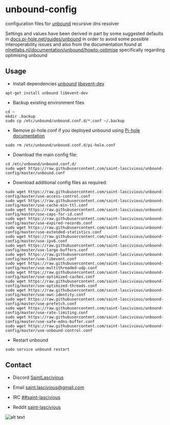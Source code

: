 # unbound-config

configuration files for [unbound](https://nlnetlabs.nl/projects/unbound/about/) recursive dns resolver

Settings and values have been derived in part by some suggested
defaults in [docs.pi-hole.net/guides/unbound](https://docs.pi-hole.net/guides/unbound/) in order to avoid
some possible interoperability issues and also from the documentation
found at [nlnetlabs.nl/documentation/unbound/howto-optimise](https://nlnetlabs.nl/documentation/unbound/howto-optimise/) 
specifically regarding optimising unbound

## Usage
* Install dependencies
[unbound](https://packages.debian.org/buster/unbound)
[libevent-dev](https://packages.debian.org/buster/libevent-dev)
```
apt-get install unbound libevent-dev
```

* Backup existing environment files
```
cd ~
mkdir .backup
sudo cp /etc/unbound/unbound.conf.d/*.conf ~/.backup
```
* Remove pi-hole.conf if you deployed unbound using [Pi-hole documentation](https://docs.pi-hole.net/guides/unbound/)
```
sudo rm /etc/unbound/unbound.conf.d/pi-hole.conf
```
* Download the main config file:
```
cd /etc/unbound/unbound.conf.d/
sudo wget https://raw.githubusercontent.com/saint-lascivious/unbound-config/master/unbound.conf
```
* Download additional config files as required:
```
sudo wget https://raw.githubusercontent.com/saint-lascivious/unbound-config/master/use-access-control.conf
sudo wget https://raw.githubusercontent.com/saint-lascivious/unbound-config/master/use-cache-min-ttl.conf
sudo wget https://raw.githubusercontent.com/saint-lascivious/unbound-config/master/use-caps-for-id.conf
sudo wget https://raw.githubusercontent.com/saint-lascivious/unbound-config/master/use-expired-records.conf
sudo wget https://raw.githubusercontent.com/saint-lascivious/unbound-config/master/use-extended-statistics.conf
sudo wget https://raw.githubusercontent.com/saint-lascivious/unbound-config/master/use-ipv6.conf
sudo wget https://raw.githubusercontent.com/saint-lascivious/unbound-config/master/use-large-buffers.conf
sudo wget https://raw.githubusercontent.com/saint-lascivious/unbound-config/master/use-libevent.conf
sudo wget https://raw.githubusercontent.com/saint-lascivious/unbound-config/master/use-multithreaded-udp.conf
sudo wget https://raw.githubusercontent.com/saint-lascivious/unbound-config/master/use-optimized-caches.conf
sudo wget https://raw.githubusercontent.com/saint-lascivious/unbound-config/master/use-optimized-threads.conf
sudo wget https://raw.githubusercontent.com/saint-lascivious/unbound-config/master/use-own-identity.conf
sudo wget https://raw.githubusercontent.com/saint-lascivious/unbound-config/master/use-prefetch.conf
sudo wget https://raw.githubusercontent.com/saint-lascivious/unbound-config/master/use-rate-limiting.conf
sudo wget https://raw.githubusercontent.com/saint-lascivious/unbound-config/master/use-safe-edns-buffer.conf
sudo wget https://raw.githubusercontent.com/saint-lascivious/unbound-config/master/use-unbound-control.conf
```
* Restart unbound
```
sudo service unbound restart
```

## Contact
* Discord
[SaintLascivious](https://discord.gg/9Cq4gRg)

* Email
saint.lascivious@gmail.com

* IRC
[##saint-lascivious](https://webchat.freenode.net/##saint-lascivious)

* Reddit
[saint-lascivious](https://www.reddit.com/user/saint-lascivious)

![alt text][logo]

[logo]:https://vignette.wikia.nocookie.net/pokemon/images/7/76/265Wurmple.png "Using the spikes on its rear end, Wurmple peels the bark off trees and feeds on the sap that oozes out. This Pokémon's feet are tipped with suction pads that allow it to cling to glass without slipping."
